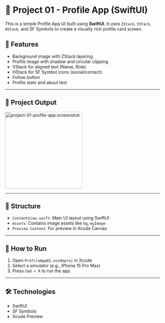 
# 📱 Project 01 - Profile App (SwiftUI)

This is a simple Profile App UI built using **SwiftUI**. It uses `ZStack`, `VStack`, `HStack`, and SF Symbols to create a visually rich profile card screen.

## 🎯 Features

- Background image with ZStack layering
- Profile image with shadow and circular clipping
- VStack for aligned text (Name, Role)
- HStack for SF Symbol icons (social/contact)
- Follow button
- Profile stats and about text




---

## 🧪 Project Output

  <img src="https://github.com/user-attachments/assets/04f92b4d-35f6-42ea-8503-b378c6518231" alt="project-01-profile-app:screenshot" width="250"/>


---

## 📂 Structure

- `ContentView.swift`: Main UI layout using SwiftUI
- `Assets`: Contains image assets like `bg`, `myImage`
- `Preview Content`: For preview in Xcode Canvas

---

## 🚀 How to Run

1. Open `ProfileApp01.xcodeproj` in Xcode
2. Select a simulator (e.g., iPhone 15 Pro Max)
3. Press `Cmd + R` to run the app

---

## 🛠 Technologies

- SwiftUI
- SF Symbols
- Xcode Preview
